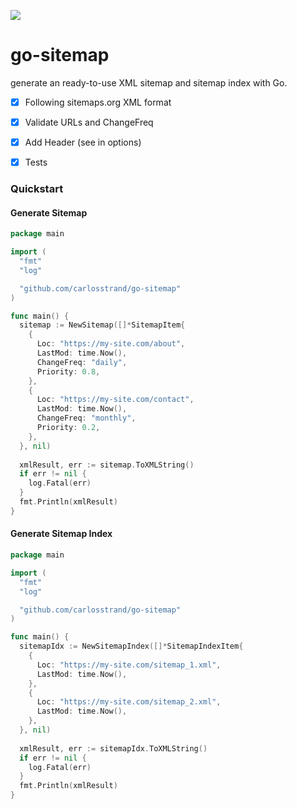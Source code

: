 [![](https://godoc.org/github.com/carlosstrand/go-sitemap?status.svg)](http://godoc.org/github.com/carlosstrand/go-sitemap)


# go-sitemap

generate an ready-to-use XML sitemap and sitemap index with Go.

- [X] Following sitemaps.org XML format
- [X] Validate URLs and ChangeFreq
- [X] Add Header (see in options)
- [X] Tests


### Quickstart


#### Generate Sitemap

```go
package main

import (
  "fmt"
  "log"

  "github.com/carlosstrand/go-sitemap"
)

func main() {
  sitemap := NewSitemap([]*SitemapItem{
    {
      Loc: "https://my-site.com/about",
      LastMod: time.Now(),
      ChangeFreq: "daily",
      Priority: 0.8,
    },
    {
      Loc: "https://my-site.com/contact",
      LastMod: time.Now(),
      ChangeFreq: "monthly",
      Priority: 0.2,
    },
  }, nil)
  
  xmlResult, err := sitemap.ToXMLString()
  if err != nil {
    log.Fatal(err)
  }
  fmt.Println(xmlResult)
}

```

#### Generate Sitemap Index

```go
package main

import (
  "fmt"
  "log"

  "github.com/carlosstrand/go-sitemap"
)

func main() {
  sitemapIdx := NewSitemapIndex([]*SitemapIndexItem{
    {
      Loc: "https://my-site.com/sitemap_1.xml",
      LastMod: time.Now(),
    },
    {
      Loc: "https://my-site.com/sitemap_2.xml",
      LastMod: time.Now(),
    },
  }, nil)
  
  xmlResult, err := sitemapIdx.ToXMLString()
  if err != nil {
    log.Fatal(err)
  }
  fmt.Println(xmlResult)
}

```
